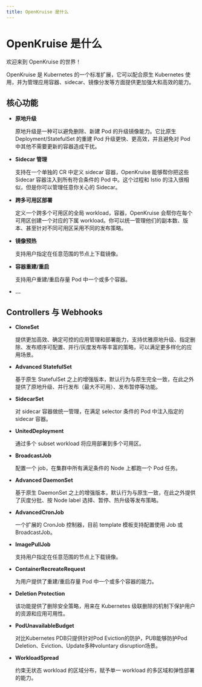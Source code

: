 ```yaml
---
title: OpenKruise 是什么
---
```

# OpenKruise 是什么

欢迎来到 OpenKruise 的世界！

OpenKruise 是 Kubernetes 的一个标准扩展，它可以配合原生 Kubernetes 使用，并为管理应用容器、sidecar、镜像分发等方面提供更加强大和高效的能力。

## 核心功能

- **原地升级**

    原地升级是一种可以避免删除、新建 Pod 的升级镜像能力。它比原生 Deployment/StatefulSet 的重建 Pod 升级更快、更高效，并且避免对 Pod 中其他不需要更新的容器造成干扰。

- **Sidecar 管理**

    支持在一个单独的 CR 中定义 sidecar 容器，OpenKruise 能够帮你把这些 Sidecar 容器注入到所有符合条件的 Pod 中。这个过程和 Istio 的注入很相似，但是你可以管理任意你关心的 Sidecar。

- **跨多可用区部署**

    定义一个跨多个可用区的全局 workload，容器，OpenKruise 会帮你在每个可用区创建一个对应的下属 workload。你可以统一管理他们的副本数、版本、甚至针对不同可用区采用不同的发布策略。

- **镜像预热**

  支持用户指定在任意范围的节点上下载镜像。

- **容器重建/重启**

  支持用户重建/重启存量 Pod 中一个或多个容器。

- **...**

## Controllers 与 Webhooks

- **CloneSet**

    提供更加高效、确定可控的应用管理和部署能力，支持优雅原地升级、指定删除、发布顺序可配置、并行/灰度发布等丰富的策略，可以满足更多样化的应用场景。

- **Advanced StatefulSet**

    基于原生 StatefulSet 之上的增强版本，默认行为与原生完全一致，在此之外提供了原地升级、并行发布（最大不可用）、发布暂停等功能。

- **SidecarSet**

    对 sidecar 容器做统一管理，在满足 selector 条件的 Pod 中注入指定的 sidecar 容器。

- **UnitedDeployment**

    通过多个 subset workload 将应用部署到多个可用区。

- **BroadcastJob**

    配置一个 job，在集群中所有满足条件的 Node 上都跑一个 Pod 任务。

- **Advanced DaemonSet**

    基于原生 DaemonSet 之上的增强版本，默认行为与原生一致，在此之外提供了灰度分批、按 Node label 选择、暂停、热升级等发布策略。

- **AdvancedCronJob**

    一个扩展的 CronJob 控制器，目前 template 模板支持配置使用 Job 或 BroadcastJob。

- **ImagePullJob**

    支持用户指定在任意范围的节点上下载镜像。

- **ContainerRecreateRequest**

  为用户提供了重建/重启存量 Pod 中一个或多个容器的能力。

- **Deletion Protection**

  该功能提供了删除安全策略，用来在 Kubernetes 级联删除的机制下保护用户的资源和应用可用性。

- **PodUnavailableBudget**

  对比Kubernetes PDB只提供针对Pod Eviction的防护，PUB能够防护Pod Deletion、Eviction、Update多种voluntary disruption场景。 

- **WorkloadSpread**

    约束无状态 workload 的区域分布，赋予单一 workload 的多区域和弹性部署的能力。

